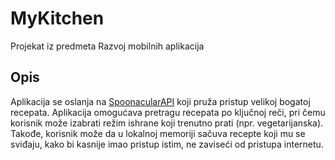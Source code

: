 # MyKitchen
Projekat iz predmeta Razvoj mobilnih aplikacija

## Opis
Aplikacija se oslanja na [SpoonacularAPI](https://spoonacular.com/food-api) koji pruža pristup velikoj bogatoj recepata.
Aplikacija omogućava pretragu recepata po ključnoj reči, pri čemu korisnik može izabrati režim ishrane koji trenutno prati (npr. vegetarijanska).
Takođe, korisnik može da u lokalnoj memoriji sačuva recepte koji mu se sviđaju, kako bi kasnije imao pristup istim, ne zaviseći od pristupa internetu.


